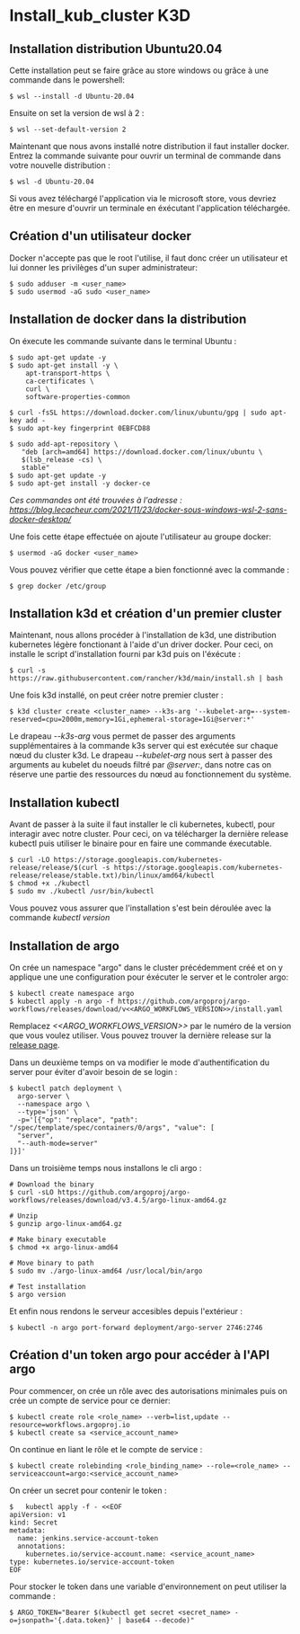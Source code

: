 # Install_kub_cluster K3D

## Installation distribution Ubuntu20.04

Cette installation peut se faire grâce au store windows ou grâce à une commande dans le powershell:

```
$ wsl --install -d Ubuntu-20.04
```

Ensuite on set la version de wsl à 2 : 

```
$ wsl --set-default-version 2
```

Maintenant que nous avons installé notre distribution il faut installer docker. Entrez la commande suivante pour ouvrir un terminal de commande dans votre nouvelle distribution :

```
$ wsl -d Ubuntu-20.04
```

Si vous avez téléchargé l'application via le microsoft store, vous devriez être en mesure d'ouvrir un terminale en éxécutant l'application téléchargée.


## Création d'un utilisateur docker
Docker n'accepte pas que le root l'utilise, il faut donc créer un utilisateur et lui donner les privilèges d'un super administrateur:

```
$ sudo adduser -m <user_name>
$ sudo usermod -aG sudo <user_name>
```

## Installation de docker dans la distribution

On éxecute les commande suivante dans le terminal Ubuntu :

```
$ sudo apt-get update -y
$ sudo apt-get install -y \
    apt-transport-https \
    ca-certificates \
    curl \
    software-properties-common
 
$ curl -fsSL https://download.docker.com/linux/ubuntu/gpg | sudo apt-key add -
$ sudo apt-key fingerprint 0EBFCD88
 
$ sudo add-apt-repository \
   "deb [arch=amd64] https://download.docker.com/linux/ubuntu \
   $(lsb_release -cs) \
   stable"
$ sudo apt-get update -y
$ sudo apt-get install -y docker-ce
```
*Ces commandes ont été trouvées à l'adresse : https://blog.lecacheur.com/2021/11/23/docker-sous-windows-wsl-2-sans-docker-desktop/*

Une fois cette étape effectuée on ajoute l'utilisateur au groupe docker:

```
$ usermod -aG docker <user_name>
```

Vous pouvez vérifier que cette étape a bien fonctionné avec la commande :

```
$ grep docker /etc/group
```
## Installation k3d et création d'un premier cluster
Maintenant, nous allons procéder à l'installation de k3d, une distribution kubernetes légère fonctionant à l'aide d'un driver docker. Pour ceci, on installe le script d'installation fourni par k3d puis on l'éxécute :

```
$ curl -s https://raw.githubusercontent.com/rancher/k3d/main/install.sh | bash
```

Une fois k3d installé, on peut créer notre premier cluster : 

```
$ k3d cluster create <cluster_name> --k3s-arg '--kubelet-arg=--system-reserved=cpu=2000m,memory=1Gi,ephemeral-storage=1Gi@server:*'
```

Le drapeau *--k3s-arg* vous permet de passer des arguments supplémentaires à la commande k3s server qui est exécutée sur chaque nœud du cluster k3d. Le drapeau *--kubelet-arg* nous sert à passer des arguments au  kubelet du noeuds filtré par *@server:*, dans notre cas on réserve une partie des ressources du nœud au fonctionnement du système.

## Installation kubectl
Avant de passer à la suite il faut installer le cli kubernetes, kubectl, pour interagir avec notre cluster. Pour ceci, on va télécharger la dernière release kubectl puis utiliser le binaire pour en faire une commande éxecutable.

```
$ curl -LO https://storage.googleapis.com/kubernetes-release/release/$(curl -s https://storage.googleapis.com/kubernetes-release/release/stable.txt)/bin/linux/amd64/kubectl
$ chmod +x ./kubectl
$ sudo mv ./kubectl /usr/bin/kubectl
```

Vous pouvez vous assurer que l'installation s'est bein déroulée avec la commande *kubectl version*

## Installation de argo
On crée un namespace "argo" dans le cluster précédemment créé et on y applique une une configuration pour éxécuter le server et le controler argo:

```
$ kubectl create namespace argo
$ kubectl apply -n argo -f https://github.com/argoproj/argo-workflows/releases/download/v<<ARGO_WORKFLOWS_VERSION>>/install.yaml
```

Remplacez *<<ARGO_WORKFLOWS_VERSION>>* par le numéro de la version que vous voulez utiliser. Vous pouvez trouver la dernière release sur la [release page](https://github.com/argoproj/argo-workflows/releases/latest). 

Dans un deuxième temps on va modifier le mode d'authentification du server pour éviter d'avoir besoin de se login :

```
$ kubectl patch deployment \
  argo-server \
  --namespace argo \
  --type='json' \
  -p='[{"op": "replace", "path": "/spec/template/spec/containers/0/args", "value": [
  "server",
  "--auth-mode=server"
]}]'
```

Dans un troisième temps nous installons le cli argo :

```
# Download the binary
$ curl -sLO https://github.com/argoproj/argo-workflows/releases/download/v3.4.5/argo-linux-amd64.gz

# Unzip
$ gunzip argo-linux-amd64.gz

# Make binary executable
$ chmod +x argo-linux-amd64

# Move binary to path
$ sudo mv ./argo-linux-amd64 /usr/local/bin/argo

# Test installation
$ argo version
```

Et enfin nous rendons le serveur accesibles depuis l'extérieur : 

```
$ kubectl -n argo port-forward deployment/argo-server 2746:2746
```

## Création d'un token argo pour accéder à l'API argo

Pour commencer, on crée un rôle avec des autorisations minimales puis on crée un compte de service pour ce dernier:

```
$ kubectl create role <role_name> --verb=list,update --resource=workflows.argoproj.io 
$ kubectl create sa <service_account_name>
```

On continue en liant le rôle et le compte de service :

```
$ kubectl create rolebinding <role_binding_name> --role=<role_name> --serviceaccount=argo:<service_account_name>
```

On créer un secret pour contenir le token :

```
$   kubectl apply -f - <<EOF
apiVersion: v1
kind: Secret
metadata:
  name: jenkins.service-account-token
  annotations:
    kubernetes.io/service-account.name: <service_acount_name>
type: kubernetes.io/service-account-token
EOF
```

Pour stocker le token dans une variable d'environnement on peut utiliser la commande :

```
$ ARGO_TOKEN="Bearer $(kubectl get secret <secret_name> -o=jsonpath='{.data.token}' | base64 --decode)"
```
